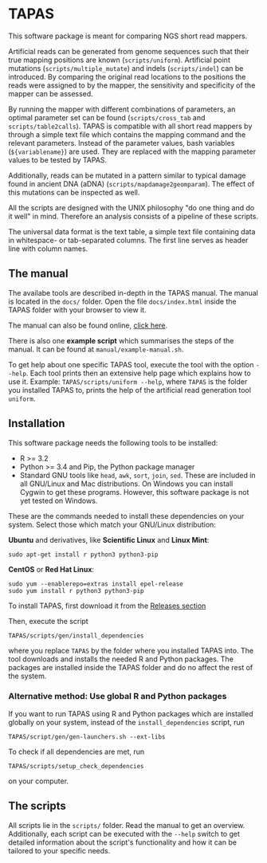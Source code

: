 TAPAS
=====

This software package is meant for comparing NGS short read mappers.

Artificial reads can be generated from genome sequences such that their true
mapping positions are known (`scripts/uniform`). Artificial point mutations
(`scripts/multiple_mutate`) and indels (`scripts/indel`) can be introduced.
By comparing the original read locations to the positions the reads were 
assigned to by the mapper, the sensitivity and specificity of the mapper can 
be assessed.

By running the mapper with different combinations of parameters, an optimal
parameter set can be found (`scripts/cross_tab` and `scripts/table2calls`).
TAPAS is compatible with all short read mappers by through a simple text
file which contains the mapping command and the relevant parameters. Instead
of the parameter values, bash variables (`${variablename}`) are used. They
are replaced with the mapping parameter values to be tested by TAPAS. 

Additionally, reads can be mutated in a pattern similar to typical damage found
in ancient DNA (aDNA) (`scripts/mapdamage2geomparam`). The effect of this 
mutations can be inspected as well.

All the scripts are designed with the UNIX philosophy "do one thing and do it 
well" in mind. Therefore an analysis consists of a pipeline of these scripts.

The universal data format is the text table, a simple text file containing data
in whitespace- or tab-separated columns. The first line serves as header line 
with column names.

The manual
-----------

The availabe tools are described in-depth in the TAPAS manual. 
The manual is located in the `docs/` folder. Open the file `docs/index.html`
inside the TAPAS folder with your browser to view it. 

The manual can also be found online, [click here](https://mlell.github.io/tapas).

There is also one **example script** which summarises the steps of the manual.
It can be found at `manual/example-manual.sh`.

To get help about one specific TAPAS tool, execute the tool with the option
`--help`. Each tool prints then an extensive help page which explains how
to use it. Example: `TAPAS/scripts/uniform --help`, where `TAPAS` is the
folder you installed TAPAS to, prints the help of the artificial read 
generation tool `uniform`.

Installation
------------

This software package needs the following tools to be installed:

  * R >= 3.2 
  * Python >= 3.4 and Pip, the Python package manager
  * Standard GNU tools like `head`, `awk`, `sort`, `join`, `sed`. These are
    included in all GNU/Linux and Mac distributions. On Windows you can install
    Cygwin to get these programs. However, this software package is not yet
    tested on Windows.

These are the commands needed to install these dependencies on your 
system. Select those which match your GNU/Linux distribution:

**Ubuntu** and derivatives, like **Scientific Linux** and **Linux Mint**:

    sudo apt-get install r python3 python3-pip

**CentOS** or **Red Hat Linux**:

    sudo yum --enablerepo=extras install epel-release
    sudo yum install r python3 python3-pip


To install TAPAS, first download it from the 
[Releases section](https://github.com/mlell/tapas/releases)

Then, execute the script 

    TAPAS/scripts/gen/install_dependencies

where you replace `TAPAS` by the folder where you installed TAPAS into. The
tool downloads and installs the needed R and Python packages. The packages 
are installed inside the TAPAS folder and do no affect the rest of the system.

### Alternative method: Use global R and Python packages

If you want to run TAPAS using R and Python packages which are installed 
globally on your system, instead of the `install_dependencies` script, run

    TAPAS/script/gen/gen-launchers.sh --ext-libs

To check if all dependencies are met, run

    TAPAS/scripts/setup_check_dependencies

on your computer. 

The scripts
-----------

All scripts lie in the `scripts/` folder. Read the manual to get an overview.
Additionally, each script can be executed with the `--help` switch to get 
detailed information about the script's functionality and how it can be tailored
to your specific needs.


